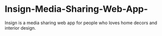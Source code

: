 # Insign-Media-Sharing-Web-App-
Insign is a media sharing web app for people who loves home decors and interior design.
